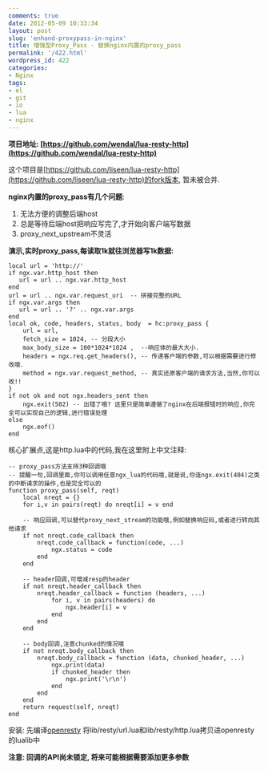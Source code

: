 ```yaml
---
comments: true
date: 2012-05-09 10:33:34
layout: post
slug: 'enhand-proxypass-in-nginx'
title: 增强型Proxy_Pass - 替换nginx内置的proxy_pass
permalink: '/422.html'
wordpress_id: 422
categories:
- Nginx
tags:
- el
- git
- io
- lua
- nginx
---
```


**项目地址: [https://github.com/wendal/lua-resty-http](https://github.com/wendal/lua-resty-http)**

这个项目是[https://github.com/liseen/lua-resty-http](https://github.com/liseen/lua-resty-http)的fork版本, 暂未被合并.

**nginx内置的proxy_pass有几个问题**:
1. 无法方便的调整后端host
2. 总是等待后端host把响应写完了,才开始向客户端写数据
3. proxy_next_upstream不灵活

**演示,实时proxy_pass,每读取1k就往浏览器写1k数据:**

    
    
    local url = 'http://'
    if ngx.var.http_host then
       url = url .. ngx.var.http_host 
    end
    url = url .. ngx.var.request_uri  -- 拼接完整的URL
    if ngx.var.args then
       url = url .. '?' .. ngx.var.args
    end
    local ok, code, headers, status, body  = hc:proxy_pass {
        url = url,
        fetch_size = 1024, -- 分段大小
        max_body_size = 100*1024*1024 ,  --响应体的最大大小.
        headers = ngx.req.get_headers(), -- 传递客户端的参数,可以根据需要进行修改哦.
        method = ngx.var.request_method, -- 真实还原客户端的请求方法,当然,你可以改!!
    }
    if not ok and not ngx.headers_sent then
        ngx.exit(502) -- 出错了哦? 这里只是简单遵循了nginx在后端报错时的响应,你完全可以实现自己的逻辑,进行错误处理
    else
        ngx.eof()
    end
    



核心扩展点,这是http.lua中的代码,我在这里附上中文注释:

    
    
    -- proxy_pass方法支持3种回调哦
    -- 提醒一句,回调里面,你可以调用任意ngx_lua的代码哦,就是说,你连ngx.exit(404)之类的中断请求的操作,也是完全可以的
    function proxy_pass(self, reqt)
        local nreqt = {}
        for i,v in pairs(reqt) do nreqt[i] = v end
    
        -- 响应回调,可以替代proxy_next_stream的功能哦,例如替换响应码,或者进行转向其他请求
        if not nreqt.code_callback then 
            nreqt.code_callback = function(code, ...)
                ngx.status = code
            end
        end
    
        -- header回调,可增减resp的header
        if not nreqt.header_callback then
            nreqt.header_callback = function (headers, ...)
                for i, v in pairs(headers) do
                    ngx.header[i] = v
                end
            end
        end
    
        -- body回调,注意chunked的情况哦
        if not nreqt.body_callback then
            nreqt.body_callback = function (data, chunked_header, ...)
                ngx.print(data)
                if chunked_header then
                    ngx.print('\r\n')
                end
            end
        end
        return request(self, nreqt)
    end
    



安装:
先编译[openresty](http://openresty.org/)
将lib/resty/url.lua和lib/resty/http.lua拷贝进openresty的lualib中

**注意: 回调的API尚未锁定, 将来可能根据需要添加更多参数**
